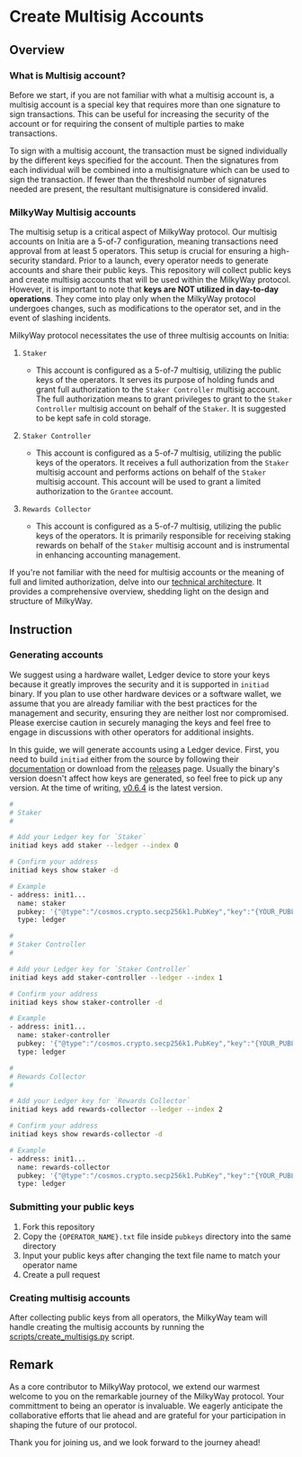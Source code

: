 # Create Multisig Accounts

## Overview

### What is Multisig account?

Before we start, if you are not familiar with what a multisig account is, a multisig account is a special key that requires more than one signature to sign transactions. This can be useful for increasing the security of the account or for requiring the consent of multiple parties to make transactions.

To sign with a multisig account, the transaction must be signed individually by the different keys specified for the account. Then the signatures from each individual will be combined into a multisignature which can be used to sign the transaction. If fewer than the threshold number of signatures needed are present, the resultant multisignature is considered invalid.

### MilkyWay Multisig accounts

The multisig setup is a critical aspect of MilkyWay protocol. Our multisig accounts on Initia are a 5-of-7 configuration, meaning transactions need approval from at least 5 operators. This setup is crucial for ensuring a high-security standard. Prior to a launch, every operator needs to generate accounts and share their public keys. This repository will collect public keys and create multisig accounts that will be used within the MilkyWay protocol. However, it is important to note that **keys are NOT utilized in day-to-day operations**. They come into play only when the MilkyWay protocol undergoes changes, such as modifications to the operator set, and in the event of slashing incidents.

MilkyWay protocol necessitates the use of three multisig accounts on Initia:

1. `Staker`

   - This account is configured as a 5-of-7 multisig, utilizing the public keys of the operators. It serves its purpose of holding funds and grant full authorization to the `Staker Controller` multisig account. The full authorization means to grant privileges to grant to the `Staker Controller` multisig account on behalf of the `Staker`. It is suggested to be kept safe in cold storage.

2. `Staker Controller`

   - This account is configured as a 5-of-7 multisig, utilizing the public keys of the operators. It receives a full authorization from the `Staker` multisig account and performs actions on behalf of the `Staker` multisig account. This account will be used to grant a limited authorization to the `Grantee` account.

3. `Rewards Collector`
   - This account is configured as a 5-of-7 multisig, utilizing the public keys of the operators. It is primarily responsible for receiving staking rewards on behalf of the `Staker` multisig account and is instrumental in enhancing accounting management.

If you're not familiar with the need for multisig accounts or the meaning of full and limited authorization, delve into our [technical architecture](https://github.com/milkyway-labs/architecture). It provides a comprehensive overview, shedding light on the design and structure of MilkyWay.

## Instruction

### Generating accounts

We suggest using a hardware wallet, Ledger device to store your keys because it greatly improves the security and it is supported in `initiad` binary. If you plan to use other hardware devices or a software wallet, we assume that you are already familiar with the best practices for the management and security, ensuring they are neither lost nor compromised. Please exercise caution in securely managing the keys and feel free to engage in discussions with other operators for additional insights.

In this guide, we will generate accounts using a Ledger device.
First, you need to build `initiad` either from the source by following their [documentation](https://docs.initia.xyz/build-on-initia/initiad) or download from the [releases](https://github.com/initia-labs/initia/releases) page.
Usually the binary's version doesn't affect how keys are generated, so feel free to pick up any version.
At the time of writing, [v0.6.4](https://github.com/initia-labs/initia/releases/tag/v0.6.4) is the latest version.

```bash
#
# Staker
#

# Add your Ledger key for `Staker`
initiad keys add staker --ledger --index 0

# Confirm your address
initiad keys show staker -d

# Example
- address: init1...
  name: staker
  pubkey: '{"@type":"/cosmos.crypto.secp256k1.PubKey","key":"{YOUR_PUBLIC_KEY}"}'
  type: ledger

#
# Staker Controller
#

# Add your Ledger key for `Staker Controller`
initiad keys add staker-controller --ledger --index 1

# Confirm your address
initiad keys show staker-controller -d

# Example
- address: init1...
  name: staker-controller
  pubkey: '{"@type":"/cosmos.crypto.secp256k1.PubKey","key":"{YOUR_PUBLIC_KEY}"}'
  type: ledger

#
# Rewards Collector
#

# Add your Ledger key for `Rewards Collector`
initiad keys add rewards-collector --ledger --index 2

# Confirm your address
initiad keys show rewards-collector -d

# Example
- address: init1...
  name: rewards-collector
  pubkey: '{"@type":"/cosmos.crypto.secp256k1.PubKey","key":"{YOUR_PUBLIC_KEY}"}'
  type: ledger
```

### Submitting your public keys

1. Fork this repository
2. Copy the `{OPERATOR_NAME}.txt` file inside `pubkeys` directory into the same directory
3. Input your public keys after changing the text file name to match your operator name
4. Create a pull request

### Creating multisig accounts

After collecting public keys from all operators, the MilkyWay team will handle creating the multisig accounts by running the [scripts/create_multisigs.py](./scripts/create_multisigs.py) script.

## Remark

As a core contributor to MilkyWay protocol, we extend our warmest welcome to you on the remarkable journey of the MilkyWay protocol. Your committment to being an operator is invaluable. We eagerly anticipate the collaborative efforts that lie ahead and are grateful for your participation in shaping the future of our protocol.

Thank you for joining us, and we look forward to the journey ahead!

